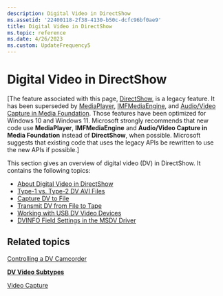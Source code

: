 ```yaml
---
description: Digital Video in DirectShow
ms.assetid: '22400118-2f38-4130-b50c-dcfc96bf0ae9'
title: Digital Video in DirectShow
ms.topic: reference
ms.date: 4/26/2023
ms.custom: UpdateFrequency5
---
```


# Digital Video in DirectShow

\[The feature associated with this page, [DirectShow](/windows/win32/directshow/directshow), is a legacy feature. It has been superseded by [MediaPlayer](/uwp/api/Windows.Media.Playback.MediaPlayer), [IMFMediaEngine](/windows/win32/api/mfmediaengine/nn-mfmediaengine-imfmediaengine), and [Audio/Video Capture in Media Foundation](/windows/win32/medfound/audio-video-capture-in-media-foundation). Those features have been optimized for Windows 10 and Windows 11. Microsoft strongly recommends that new code use **MediaPlayer**, **IMFMediaEngine** and **Audio/Video Capture in Media Foundation** instead of **DirectShow**, when possible. Microsoft suggests that existing code that uses the legacy APIs be rewritten to use the new APIs if possible.\]

This section gives an overview of digital video (DV) in DirectShow. It contains the following topics:

-   [About Digital Video in DirectShow](about-digital-video-in-directshow.md)
-   [Type-1 vs. Type-2 DV AVI Files](type-1-vs--type-2-dv-avi-files.md)
-   [Capture DV to File](capture-dv-to-file.md)
-   [Transmit DV from File to Tape](transmit-dv-from-file-to-tape.md)
-   [Working with USB DV Video Devices](working-with-usb-dv-video-devices.md)
-   [DVINFO Field Settings in the MSDV Driver](dvinfo-field-settings-in-the-msdv-driver.md)

## Related topics

<dl> <dt>

[Controlling a DV Camcorder](controlling-a-dv-camcorder.md)
</dt> <dt>

[**DV Video Subtypes**](dv-video-subtypes.md)
</dt> <dt>

[Video Capture](video-capture.md)
</dt> </dl>

 

 



